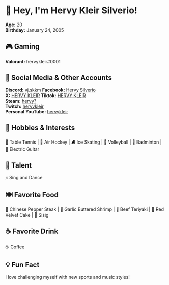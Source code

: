# 👋 Hey, I'm Hervy Kleir Silverio!
**Age:** 20  
**Birthday:** January 24, 2005  

## 🎮 Gaming  
**Valorant:** hervykleir#0001  

## 📘 Social Media & Other Accounts 
**Discord:** vj.skkm 
**Facebook:** [Hervy Silverio](https://www.facebook.com/share/12F8eoR6s6i/?mibextid=wwXIfr)  
**X:** [HERVY KLEIR](https://www.x.com/achle_es) 
**Tiktok:** [HERVY KLEIR](https://www.tiktok.com/@achle.es)  
**Steam:** [hervy?](https://steamcommunity.com/id/hervykleir/)  
**Twitch:** [hervykleir](https://www.twitch.tv/hervykleir)  
**Personal YouTube:** [hervykleir](https://www.youtube.com/@hervykleir)  


## 🎯 Hobbies & Interests  
🏓 Table Tennis | 🎯 Air Hockey | ⛸️ Ice Skating | 🏐 Volleyball | 🏸 Badminton | 🎸 Electric Guitar  

## 🎤 Talent  
🎶 Sing and Dance  

## 🍽️ Favorite Food  
🥩 Chinese Pepper Steak | 🍤 Garlic Buttered Shrimp | 🍱 Beef Teriyaki | 🍰 Red Velvet Cake | 🐷 Sisig  

## ☕ Favorite Drink  
☕ Coffee  

## 💡 Fun Fact  
I love challenging myself with new sports and music styles!  
